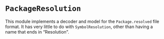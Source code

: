 # ``PackageResolution``

This module implements a decoder and model for the `Package.resolved` file format. It has very little to do with ``SymbolResolution``, other than having a name that ends in “Resolution”.
